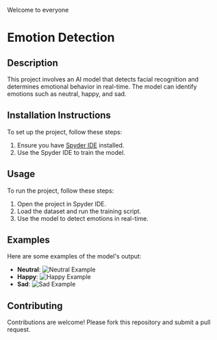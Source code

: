 Welcome to everyone

# Emotion Detection

## Description
This project involves an AI model that detects facial recognition and determines emotional behavior in real-time. The model can identify emotions such as neutral, happy, and sad.

## Installation Instructions
To set up the project, follow these steps:
1. Ensure you have [Spyder IDE](https://www.spyder-ide.org/) installed.
2. Use the Spyder IDE to train the model.

## Usage
To run the project, follow these steps:
1. Open the project in Spyder IDE.
2. Load the dataset and run the training script.
3. Use the model to detect emotions in real-time.

## Examples
Here are some examples of the model's output:

- **Neutral**: ![Neutral Example](path/to/neutral_example.png)
- **Happy**: ![Happy Example](path/to/happy_example.png)
- **Sad**: ![Sad Example](path/to/sad_example.png)

## Contributing
Contributions are welcome! Please fork this repository and submit a pull request.


